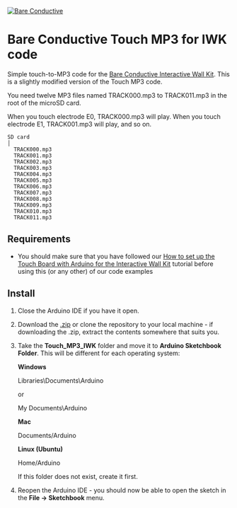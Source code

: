 [![Bare Conductive](http://bareconductive.com/assets/images/LOGO_256x106.png)](http://www.bareconductive.com/)

# Bare Conductive Touch MP3 for IWK code

Simple touch-to-MP3 code for the [Bare Conductive Interactive Wall Kit](http://www.bareconductive.com/shop/interactive-wall-kit/). This is a slightly modified version of the Touch MP3 code.

You need twelve MP3 files named TRACK000.mp3 to TRACK011.mp3 in the root of the microSD card. 
 
When you touch electrode E0, TRACK000.mp3 will play. When you touch electrode E1, TRACK001.mp3 will play, and so on.

    SD card    
    │
      TRACK000.mp3  
      TRACK001.mp3  
      TRACK002.mp3  
      TRACK003.mp3  
      TRACK004.mp3  
      TRACK005.mp3  
      TRACK006.mp3  
      TRACK007.mp3  
      TRACK008.mp3  
      TRACK009.mp3  
      TRACK010.mp3  
      TRACK011.mp3  

## Requirements
* You should make sure that you have followed our [How to set up the Touch Board with Arduino for the Interactive Wall Kit](http://www.bareconductive.com/make/how-to-set-up-the-touch-board-with-arduino-for-the-interactive-wall-kit) tutorial before using this (or any other) of our code examples


## Install

1. Close the Arduino IDE if you have it open.
1. Download the [.zip](https://github.com/BareConductive/touch_mp3_iwk/archive/public.zip) or clone the repository to your local machine - if downloading the .zip, extract the contents somewhere that suits you.
1. Take the **Touch_MP3_IWK** folder and move it to **Arduino Sketchbook Folder**. This will be different for each operating system: 

	**Windows**
	
	Libraries\\Documents\\Arduino
	
	or
	
	My Documents\\Arduino	
	
	**Mac**
	
	Documents/Arduino
	
	**Linux (Ubuntu)**
	
	Home/Arduino


	If this folder does not exist, create it first.
1. Reopen the Arduino IDE - you should now be able to open the sketch in the **File -> Sketchbook** menu.
